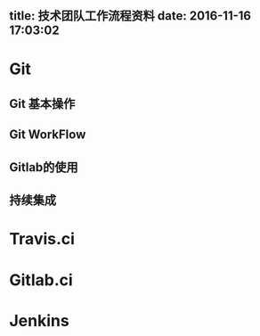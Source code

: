 title: 技术团队工作流程资料
date: 2016-11-16 17:03:02
---

# Git

## Git 基本操作

## Git WorkFlow

## Gitlab的使用

## 持续集成

# Travis.ci

# Gitlab.ci

# Jenkins